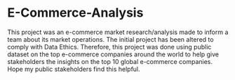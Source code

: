 # E-Commerce-Analysis
This project was an e-commerce market research/analysis made to inform a team about its market operations. The initial project has been altered to comply with Data Ethics. Therefore, this project was done using public dataset on the top e-commerce companies around the world to help give stakeholders the insights on the top 10 global e-commerce companies. Hope my public stakeholders find this helpful.
